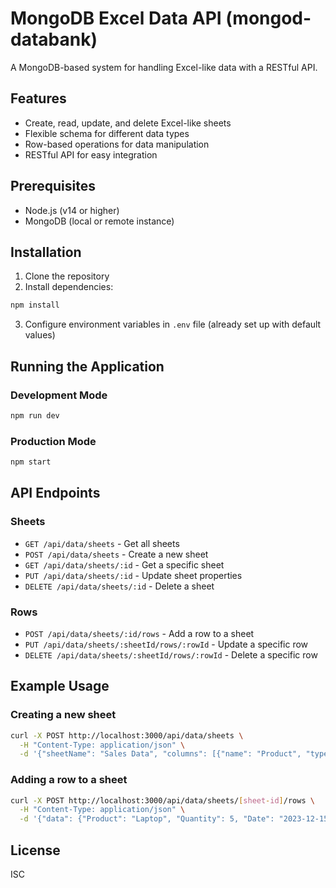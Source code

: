# MongoDB Excel Data API (mongod-databank)

A MongoDB-based system for handling Excel-like data with a RESTful API.

## Features

- Create, read, update, and delete Excel-like sheets
- Flexible schema for different data types
- Row-based operations for data manipulation
- RESTful API for easy integration

## Prerequisites

- Node.js (v14 or higher)
- MongoDB (local or remote instance)

## Installation

1. Clone the repository
2. Install dependencies:

```bash
npm install
```

3. Configure environment variables in `.env` file (already set up with default values)

## Running the Application

### Development Mode

```bash
npm run dev
```

### Production Mode

```bash
npm start
```

## API Endpoints

### Sheets

- `GET /api/data/sheets` - Get all sheets
- `POST /api/data/sheets` - Create a new sheet
- `GET /api/data/sheets/:id` - Get a specific sheet
- `PUT /api/data/sheets/:id` - Update sheet properties
- `DELETE /api/data/sheets/:id` - Delete a sheet

### Rows

- `POST /api/data/sheets/:id/rows` - Add a row to a sheet
- `PUT /api/data/sheets/:sheetId/rows/:rowId` - Update a specific row
- `DELETE /api/data/sheets/:sheetId/rows/:rowId` - Delete a specific row

## Example Usage

### Creating a new sheet

```bash
curl -X POST http://localhost:3000/api/data/sheets \
  -H "Content-Type: application/json" \
  -d '{"sheetName": "Sales Data", "columns": [{"name": "Product", "type": "string"}, {"name": "Quantity", "type": "number"}, {"name": "Date", "type": "date"}]}'
```

### Adding a row to a sheet

```bash
curl -X POST http://localhost:3000/api/data/sheets/[sheet-id]/rows \
  -H "Content-Type: application/json" \
  -d '{"data": {"Product": "Laptop", "Quantity": 5, "Date": "2023-12-15"}}'
```

## License

ISC
